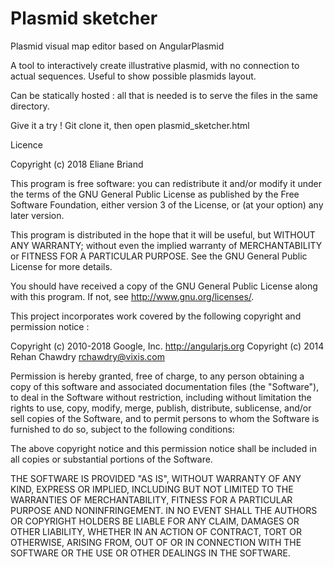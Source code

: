 Plasmid sketcher
==============

Plasmid visual map editor based on AngularPlasmid 

A tool to interactively create illustrative plasmid, with no connection to actual sequences. Useful to show possible plasmids layout.

Can be statically hosted : all that is needed is to serve the files in the same directory.

Give it a try ! Git clone it, then open plasmid_sketcher.html


Licence


Copyright (c) 2018 Eliane Briand


This program is free software: you can redistribute it and/or modify
it under the terms of the GNU General Public License as published by
the Free Software Foundation, either version 3 of the License, or
(at your option) any later version.

This program is distributed in the hope that it will be useful,
but WITHOUT ANY WARRANTY; without even the implied warranty of
MERCHANTABILITY or FITNESS FOR A PARTICULAR PURPOSE.  See the
GNU General Public License for more details.

You should have received a copy of the GNU General Public License
along with this program.  If not, see <http://www.gnu.org/licenses/>.



This project incorporates work covered by the following copyright and permission notice :


Copyright (c) 2010-2018 Google, Inc. http://angularjs.org
Copyright (c) 2014 Rehan Chawdry <rchawdry@vixis.com>

Permission is hereby granted, free of charge, to any person obtaining a copy of this software and associated documentation files (the "Software"), to deal in the Software without restriction, including without limitation the rights to use, copy, modify, merge, publish, distribute, sublicense, and/or sell copies of the Software, and to permit persons to whom the Software is furnished to do so, subject to the following conditions:

The above copyright notice and this permission notice shall be included in all copies or substantial portions of the Software.

THE SOFTWARE IS PROVIDED "AS IS", WITHOUT WARRANTY OF ANY KIND, EXPRESS OR IMPLIED, INCLUDING BUT NOT LIMITED TO THE WARRANTIES OF MERCHANTABILITY, FITNESS FOR A PARTICULAR PURPOSE AND NONINFRINGEMENT. IN NO EVENT SHALL THE AUTHORS OR COPYRIGHT HOLDERS BE LIABLE FOR ANY CLAIM, DAMAGES OR OTHER LIABILITY, WHETHER IN AN ACTION OF CONTRACT, TORT OR OTHERWISE, ARISING FROM, OUT OF OR IN CONNECTION WITH THE SOFTWARE OR THE USE OR OTHER DEALINGS IN THE SOFTWARE.
